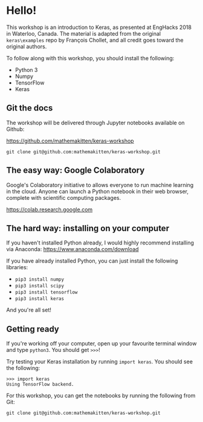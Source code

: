 # Hello!

This workshop is an introduction to Keras, as presented at EngHacks 2018 in Waterloo, Canada. The material is adapted from the original `keras\examples` repo by François Chollet, and all credit goes toward the original authors. 

To follow along with this workshop, you should install the following:

- Python 3
- Numpy
- TensorFlow
- Keras

## Git the docs 

The workshop will be delivered through Jupyter notebooks available on Github:

https://github.com/mathemakitten/keras-workshop

`git clone git@github.com:mathemakitten/keras-workshop.git`

## The easy way: Google Colaboratory

Google's Colaboratory initiative to allows everyone to run machine learning in the cloud. Anyone can launch a Python notebook in their web browser, complete with scientific computing packages.

https://colab.research.google.com

## The hard way: installing on your computer 

If you haven't installed Python already, I would highly recommend installing via Anaconda: https://www.anaconda.com/download

If you have already installed Python, you can just install the following libraries: 

- `pip3 install numpy`
- `pip3 install scipy`
- `pip3 install tensorflow`
- `pip3 install keras`

And you're all set!

## Getting ready

If you're working off your computer, open up your favourite terminal window and type `python3`. You should get `>>>`! 

Try testing your Keras installation by running `import keras`. You should see the following: 

    >>> import keras
    Using TensorFlow backend.
For this workshop, you can get the notebooks by running the following from Git: 

`git clone git@github.com:mathemakitten/keras-workshop.git`